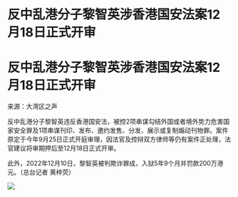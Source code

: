 # 反中乱港分子黎智英涉香港国安法案12月18日正式开审

# 反中乱港分子黎智英涉香港国安法案12月18日正式开审

来源：大湾区之声

反中乱港分子黎智英违反香港国安法，被控2项串谋勾结外国或者境外势力危害国家安全罪及1项串谋刊印、发布、邀约发售、分发、展示或复制煽动刊物罪。案件原定于今年9月25日正式开庭审理，因法官及控辩双方律师等仍有案件正处理，法官建议将审期押后至12月18日正式开审。

此外，2022年12月10日，黎智英被判欺诈罪成，入狱5年9个月并罚款200万港元。（总台记者 黄梓荧）

![](https://inews.gtimg.com/om_bt/OfEjnfK9rxW4UOH_Oj3uBYjtz0VvOBvMqwazxLvp_7cvAAA/1000)

